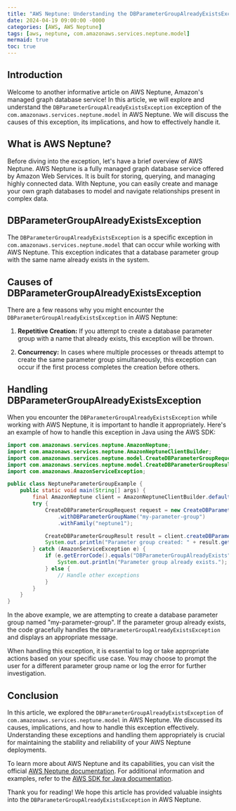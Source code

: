 ```yaml
---
title: "AWS Neptune: Understanding the DBParameterGroupAlreadyExistsException"
date: 2024-04-19 09:00:00 -0000
categories: [AWS, AWS Neptune]
tags: [aws, neptune, com.amazonaws.services.neptune.model]
mermaid: true
toc: true
---
```



## Introduction

Welcome to another informative article on AWS Neptune, Amazon's managed graph database service! In this article, we will explore and understand the `DBParameterGroupAlreadyExistsException` exception of the `com.amazonaws.services.neptune.model` in AWS Neptune. We will discuss the causes of this exception, its implications, and how to effectively handle it.

## What is AWS Neptune?

Before diving into the exception, let's have a brief overview of AWS Neptune. AWS Neptune is a fully managed graph database service offered by Amazon Web Services. It is built for storing, querying, and managing highly connected data. With Neptune, you can easily create and manage your own graph databases to model and navigate relationships present in complex data.

## DBParameterGroupAlreadyExistsException

The `DBParameterGroupAlreadyExistsException` is a specific exception in `com.amazonaws.services.neptune.model` that can occur while working with AWS Neptune. This exception indicates that a database parameter group with the same name already exists in the system.

## Causes of DBParameterGroupAlreadyExistsException

There are a few reasons why you might encounter the `DBParameterGroupAlreadyExistsException` in AWS Neptune:

1. **Repetitive Creation:** If you attempt to create a database parameter group with a name that already exists, this exception will be thrown.

2. **Concurrency:** In cases where multiple processes or threads attempt to create the same parameter group simultaneously, this exception can occur if the first process completes the creation before others.

## Handling DBParameterGroupAlreadyExistsException

When you encounter the `DBParameterGroupAlreadyExistsException` while working with AWS Neptune, it is important to handle it appropriately. Here's an example of how to handle this exception in Java using the AWS SDK:

```java
import com.amazonaws.services.neptune.AmazonNeptune;
import com.amazonaws.services.neptune.AmazonNeptuneClientBuilder;
import com.amazonaws.services.neptune.model.CreateDBParameterGroupRequest;
import com.amazonaws.services.neptune.model.CreateDBParameterGroupResult;
import com.amazonaws.AmazonServiceException;

public class NeptuneParameterGroupExample {
    public static void main(String[] args) {
        final AmazonNeptune client = AmazonNeptuneClientBuilder.defaultClient();
        try {
            CreateDBParameterGroupRequest request = new CreateDBParameterGroupRequest()
                .withDBParameterGroupName("my-parameter-group")
                .withFamily("neptune1");

            CreateDBParameterGroupResult result = client.createDBParameterGroup(request);
            System.out.println("Parameter group created: " + result.getDBParameterGroupArn());
        } catch (AmazonServiceException e) {
            if (e.getErrorCode().equals("DBParameterGroupAlreadyExists")) {
                System.out.println("Parameter group already exists.");
            } else {
                // Handle other exceptions
            }
        }
    }
}
```

In the above example, we are attempting to create a database parameter group named "my-parameter-group". If the parameter group already exists, the code gracefully handles the `DBParameterGroupAlreadyExistsException` and displays an appropriate message. 

When handling this exception, it is essential to log or take appropriate actions based on your specific use case. You may choose to prompt the user for a different parameter group name or log the error for further investigation.

## Conclusion

In this article, we explored the `DBParameterGroupAlreadyExistsException` of `com.amazonaws.services.neptune.model` in AWS Neptune. We discussed its causes, implications, and how to handle this exception effectively. Understanding these exceptions and handling them appropriately is crucial for maintaining the stability and reliability of your AWS Neptune deployments.

To learn more about AWS Neptune and its capabilities, you can visit the official [AWS Neptune documentation](https://aws.amazon.com/neptune/). For additional information and examples, refer to the [AWS SDK for Java documentation](https://docs.aws.amazon.com/sdk-for-java/).

Thank you for reading! We hope this article has provided valuable insights into the `DBParameterGroupAlreadyExistsException` in AWS Neptune.